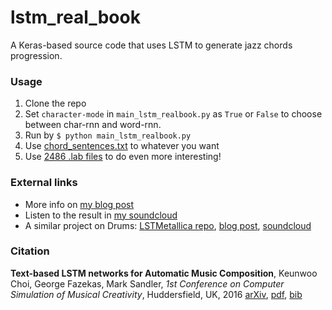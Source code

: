 # lstm_real_book

A Keras-based source code that uses LSTM to generate jazz chords progression.

### Usage
1. Clone the repo
2. Set `character-mode` in `main_lstm_realbook.py` as `True` or `False` to choose between char-rnn and word-rnn.
3. Run by `$ python main_lstm_realbook.py`
4. Use [chord_sentences.txt](https://github.com/keunwoochoi/lstm_real_book/blob/master/chord_sentences.txt) to whatever you want
5. Use [2486 .lab files](https://github.com/keunwoochoi/lstm_real_book/blob/master/more_data_to_play_with/jazz_xlab.zip) to do even more interesting!

### External links
 * More info on [my blog post](https://keunwoochoi.wordpress.com/2016/02/19/lstm-realbook/)
 * Listen to the result in [my soundcloud](https://soundcloud.com/kchoi-research/sets/lstm-realbook-1-5)
 * A similar project on Drums: [LSTMetallica repo](https://github.com/keunwoochoi/LSTMetallica), [blog post](https://keunwoochoi.wordpress.com/2016/02/23/lstmetallica/), [soundcloud](https://soundcloud.com/kchoi-research/sets/lstmetallica-drums)

### Citation
**Text-based LSTM networks for Automatic Music Composition**, Keunwoo Choi, George Fazekas, Mark Sandler, *1st Conference on Computer Simulation of Musical Creativity*, Huddersfield, UK, 2016 [arXiv](https://arxiv.org/abs/1604.05358#), [pdf](https://arxiv.org/pdf/1604.05358v1), [bib](https://scholar.googleusercontent.com/citations?view_op=export_citations&user=ZrqdSu4AAAAJ&s=ZrqdSu4AAAAJ:MXK_kJrjxJIC&citsig=AMstHGQAAAAAWIjj06BhKkBaBGcqMR__UBSLuabfKgOR&hl=en&cit_fmt=0)
